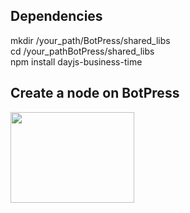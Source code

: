 <h2 dir="auto"><a id="user-content-dependencies" class="anchor" href="https://github.com/all4conn-mariano/All4Chat#dependencies" aria-hidden="true"></a>Dependencies</h2>
<p dir="auto">mkdir /your_path/BotPress/shared_libs<br />cd /your_pathBotPress/shared_libs <br />npm install dayjs-business-time</p>
<h2 dir="auto">Create a node on BotPress</h2>
<p dir="auto"><img src="https://drive.google.com/file/d/1nTmCkaA830T9b8PGSyflHP3HiiFTu-8t/view?usp=sharing" alt="" width="198" height="145" /></p>
